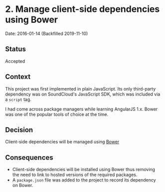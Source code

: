# 2. Manage client-side dependencies using Bower

Date: 2016-01-14 (Backfilled 2019-11-10)

## Status

Accepted

## Context

This project was first implemented in plain JavaScript. Its only third-party dependency was on SoundCloud's JavaScript SDK, which was included via a `script` tag.

I had come across package managers while learning AngularJS 1.x. Bower was one of the popular tools of choice at the time.

## Decision

Client-side dependencies will be managed using [Bower](https://bower.io/)

## Consequences

- Client-side dependencies will be installed using Bower thus removing the need to link to hosted versions of the required packages.
- A `package.json` file was added to the project to record its dependency on Bower.
